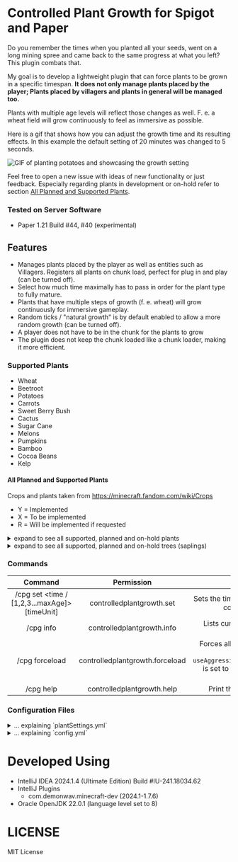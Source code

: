 # Controlled Plant Growth for Spigot and Paper

Do you remember the times when you planted all your seeds, went on a long mining spree and came back to the same
progress at what you left? This plugin combats that.

My goal is to develop a lightweight plugin that can force plants to be grown in a specific timespan.
**It does not only manage plants placed by the player;
Plants placed by villagers and plants in general will be managed too.**

Plants with multiple age levels will reflect those changes as well.
F. e. a wheat field will grow continuously to feel as immersive as possible.

Here is a gif that shows how you can adjust the growth time and its resulting effects.
In this example the default setting of 20 minutes was changed to 5 seconds.

![GIF of planting potatoes and showcasing the growth setting](https://github.com/WladHD/ControlledPlantGrowth/blob/assets/assets/ezgif-7-4abf2ad084.gif?raw=true)

Feel free to open a new issue with ideas of new functionality or just feedback.
Especially regarding plants in development or on-hold refer to section
[All Planned and Supported Plants](#All-Planned-and-Supported-Plants).

### Tested on Server Software

- Paper 1.21 Build #44, #40 (experimental)

## Features

- Manages plants placed by the player as well as entities such as Villagers. Registers all plants on chunk load, perfect
  for plug in and play (can be turned off).
- Select how much time maximally has to pass in order for the plant type to fully mature.
- Plants that have multiple steps of growth (f. e. wheat) will grow continuously for immersive gameplay.
- Random ticks / "natural growth" is by default enabled to allow a more random growth (can be turned off).
- A player does not have to be in the chunk for the plants to grow
- The plugin does not keep the chunk loaded like a chunk loader, making it more efficient.

### Supported Plants

- Wheat
- Beetroot
- Potatoes
- Carrots
- Sweet Berry Bush
- Cactus
- Sugar Cane
- Melons
- Pumpkins
- Bamboo
- Cocoa Beans
- Kelp

#### All Planned and Supported Plants

Crops and plants taken from https://minecraft.fandom.com/wiki/Crops

- Y = Implemented
- X = To be implemented
- R = Will be implemented if requested

<details>
<summary>expand to see all supported, planned and on-hold plants</summary>

| Pant              | Implemented? |
|-------------------|--------------|
| Wheat Seeds       | Y            |
| Beetroot Seeds    | Y            |
| Carrot            | Y            |
| Potato            | Y            |
| Melon             | Y            |
| Pumpkin           | Y            |
| Torchflower Seeds | R            |
| Pitcher Pod       | R            |
| Bamboo            | Y            |
| Cocoa Beans       | Y            |
| Sugar Cane        | Y            |
| Sweet Berries     | Y            |
| Cactus            | Y            |
| Mushrooms         | R            |
| Kelp              | Y            |
| Sea Pickle        | R            |
| Nether Wart       | Y            |
| Chorus Fruit      | R            |
| Fungus            | R            |
| Glow Berries      | R            |

</details>

<details>
<summary>expand to see all supported, planned and on-hold trees (saplings)</summary>

| Pant         | Implemented? |
|--------------|--------------|
| Oak          | Y            |
| Birch        | X            |
| Spruce       | X            |
| Giant spruce | X            |
| Jungle       | X            |
| Giant jungle | X            |
| Acacia       | X            |
| Dark oak     | X            |

</details>

### Commands

|                          Command	                          |             Permission 	             |                                                                                                                          Description	                                                                                                                          |
|:----------------------------------------------------------:|:------------------------------------:|:--------------------------------------------------------------------------------------------------------------------------------------------------------------------------------------------------------------------------------------------------------------:|
| /cpg set <material> <time / [1,2,3...maxAge]> [timeUnit] 	 |     controlledplantgrowth.set 	      |                                                                             Sets the time of a specified plant to mature, saves the new config and applies the changes to plants 	                                                                             |
|                        /cpg info 	                         |  controlledplantgrowth.info       	  |                                                                         Lists current configuration of plants and their time to mature                                              	                                                                          |
|                      	/cpg forceload                       | controlledplantgrowth.forceload    	 | Forces all loaded chunks to be scanned for plants. Use when `useAggressiveChunkAnalysisAndLookForUnregisteredPlants` is set to `false`. If mentioned setting is true, command should not have an effect.                                                     	 |
|                         /cpg help                          |      controlledplantgrowth.help      |                                                                                                      Print the abbreviated version of this description :)                                                                                                      |

### Configuration Files

<details>
  <summary>... explaining `plantSettings.yml`</summary>

```yaml
settingsPageName: "default"
settingsVersion: "SETTINGS_V2"
disableNaturalGrowth: false
respectUnloadedChunks: true
useAggressiveChunkAnalysisAndLookForUnregisteredPlants: true
plantGrowthList:
  - material: "WHEAT"
    ignoreInAutomaticChunkAnalysis: false
    useTimeForPlantMature: false
    timeForPlantMature: 60
    timeForNextPlantGrowthInSteps:
      - 180
      - 180
      - 180
      - 240
      - 120
      - 120
      - 60
  - material: "BEETROOTS"
    ignoreInAutomaticChunkAnalysis: false
    useTimeForPlantMature: true
    timeForPlantMature: 1080
    timeForNextPlantGrowthInSteps: [ ]
  - material: "POTATOES"
    ignoreInAutomaticChunkAnalysis: false
    useTimeForPlantMature: true
    timeForPlantMature: 1080
    timeForNextPlantGrowthInSteps: [ ]
  - material: "CARROTS"
    ignoreInAutomaticChunkAnalysis: false
    useTimeForPlantMature: true
    timeForPlantMature: 1080
    timeForNextPlantGrowthInSteps: [ ]
  - material: "NETHER_WART"
    ignoreInAutomaticChunkAnalysis: false
    useTimeForPlantMature: true
    timeForPlantMature: 1800
    timeForNextPlantGrowthInSteps: [ ]
  - material: "SWEET_BERRY_BUSH"
    ignoreInAutomaticChunkAnalysis: false
    useTimeForPlantMature: true
    timeForPlantMature: 1080
    timeForNextPlantGrowthInSteps: [ ]
  - material: "MELON_STEM"
    ignoreInAutomaticChunkAnalysis: false
    useTimeForPlantMature: false
    timeForPlantMature: 60
    timeForNextPlantGrowthInSteps:
      - 120
      - 120
      - 120
      - 240
      - 120
      - 120
      - 60
      - 180
  - material: "PUMPKIN_STEM"
    ignoreInAutomaticChunkAnalysis: false
    useTimeForPlantMature: false
    timeForPlantMature: 60
    timeForNextPlantGrowthInSteps:
      - 120
      - 180
      - 60
      - 240
      - 120
      - 120
      - 60
      - 180
  - material: "BAMBOO"
    ignoreInAutomaticChunkAnalysis: true
    useTimeForPlantMature: false
    timeForPlantMature: 60
    timeForNextPlantGrowthInSteps:
      - 70
      - 76
      - 65
      - 69
      - 78
      - 62
      - 64
      - 63
      - 72
      - 68
      - 68
      - 81
      - 64
      - 53
      - 67
  - material: "COCOA"
    ignoreInAutomaticChunkAnalysis: false
    useTimeForPlantMature: true
    timeForPlantMature: 960
    timeForNextPlantGrowthInSteps: [ ]
  - material: "KELP"
    ignoreInAutomaticChunkAnalysis: true
    useTimeForPlantMature: false
    timeForPlantMature: 960
    timeForNextPlantGrowthInSteps:
      - 48
      - 49
      - 50
      - 41
      - 41
      - 41
      - 37
      - 38
      - 43
      - 42
      - 41
      - 40
      - 37
      - 36
      - 49
      - 40
      - 37
      - 45
      - 58
      - 42
      - 44
      - 42
      - 36
      - 56
      - 47
  - material: "AIR"
    ignoreInAutomaticChunkAnalysis: true
    useTimeForPlantMature: true
    timeForPlantMature: 1200
    timeForNextPlantGrowthInSteps: [ ]
maximumAmountOfPlantsInATimeWindowCluster: 1
maximumTimeWindowInMillisecondsForPlantsToBeClustered: 1
```

</details>

<details>
  <summary>... explaining `config.yml`</summary>

```yaml
notifyOnSpigotRelease: true
notifyOnGitHubExperimentalRelease: false
loadPlantSettingsFromDatabase: false
enableDebugLog: false
activeSettingsPage: "default"
hibernateConfigPlantSettings:
  hibernate.connection.driver_class: "org.h2.Driver"
  hibernate.connection.url: "jdbc:h2:./plugins/ControlledPlantGrowth/data/plantSettings;AUTO_SERVER=TRUE"
  hibernate.hbm2ddl.auto: "update"
  hibernate.dialect: "org.hibernate.dialect.H2Dialect"
  hibernate.show_sql: "false"
  hibernate.connection.password: ""
  hibernate.connection.username: "sa"
hibernateConfigLocalPlantCache:
  hibernate.connection.driver_class: "org.h2.Driver"
  hibernate.connection.url: "jdbc:h2:./plugins/ControlledPlantGrowth/data/plantCache;AUTO_SERVER=TRUE"
  hibernate.hbm2ddl.auto: "update"
  hibernate.dialect: "org.hibernate.dialect.H2Dialect"
  hibernate.show_sql: "false"
  hibernate.connection.password: ""
  hibernate.connection.username: "sa"
currentSettingsVersion: "SETTINGS_V2"
```

</details>

# Developed Using

- IntelliJ IDEA 2024.1.4 (Ultimate Edition) Build #IU-241.18034.62
- IntelliJ Plugins
    - com.demonwav.minecraft-dev (2024.1-1.7.6)
- Oracle OpenJDK 22.0.1 (language level set to 8)

# LICENSE

MIT License
